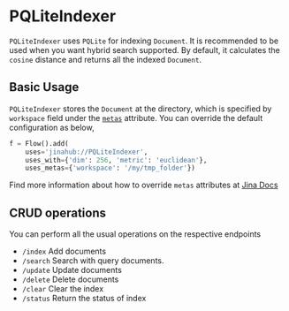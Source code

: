 # PQLiteIndexer

`PQLiteIndexer` uses `PQLite` for indexing `Document`. It is recommended to be used when you want hybrid search supported. 
By default, it calculates the `cosine` distance and returns all the indexed `Document`.

## Basic Usage

`PQLiteIndexer` stores the `Document` at the directory, which is specified by `workspace` field under the [`metas`](https://docs.jina.ai/fundamentals/executor/executor-built-in-features/#meta-attributes) attribute. 
You can override the default configuration as below,

```python
f = Flow().add(
    uses='jinahub://PQLiteIndexer',
    uses_with={'dim': 256, 'metric': 'euclidean'},
    uses_metas={'workspace': '/my/tmp_folder'})
```

Find more information about how to override `metas` attributes at [Jina Docs](https://docs.jina.ai/fundamentals/flow/add-exec-to-flow/#override-metas-configuration)

## CRUD operations

You can perform all the usual operations on the respective endpoints

- `/index` Add documents
- `/search` Search with query documents.
- `/update` Update documents 
- `/delete` Delete documents
- `/clear` Clear the index
- `/status` Return the status of index
